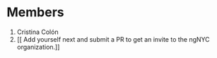 

# Members
1. Cristina Colón
1. [[ Add yourself next and submit a PR to get an invite to the ngNYC organization.]]
